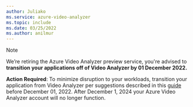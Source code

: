 ```yaml
---
author: Juliako
ms.service: azure-video-analyzer
ms.topic: include
ms.date: 03/25/2022
ms.author: anilmur
---
```


> [!NOTE]
> We’re retiring the Azure Video Analyzer preview service, you're advised to **transition your applications off of Video Analyzer by 01 December 2022.**  
>
> **Action Required**: To minimize disruption to your workloads, transition your application from Video Analyzer per suggestions described in this [guide](../transition-video-analyzer.md) before December 01, 2022. After December 1, 2024 your Azure Video Analyzer account will no longer function.

